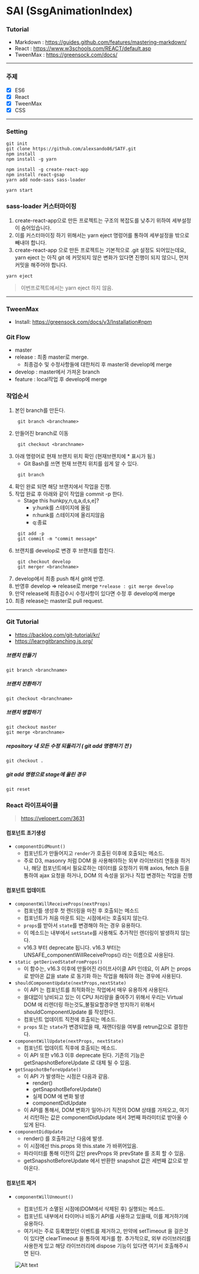 # SAI (SsgAnimationIndex)

### Tutorial
- Markdown : https://guides.github.com/features/mastering-markdown/
- React : https://www.w3schools.com/REACT/default.asp
- TweenMax : https://greensock.com/docs/

<hr />

### 주제
 - [x] ES6
 - [x] React
 - [x] TweenMax
 - [x] CSS

<hr />

 ### Setting
 > 
    git init
    git clone https://github.com/alexsando86/SATF.git
    npm install
    npm install -g yarn
 > 
    npm install -g create-react-app
    npm install react-gsap
    yarn add node-sass sass-loader
 > 
    yarn start
    
### sass-loader 커스터마이징
1. create-react-app으로 만든 프로젝트는 구조의 복잡도를 낮추기 위하여 세부설정이 숨어있습니다.
2. 이를 커스터마이징 하기 위해서는 yarn eject 명렁어를 통하여 세부설정을 밖으로 빼내야 합니다.
3. create-react-app 으로 만든 프로젝트는 기본적으로 .git 설정도 되어있는데요, yarn eject 는 아직 git 에 커밋되지 않은 변화가 있다면 진행이 되지 않으니, 먼저 커밋을 해주어야 합니다.
> 
    yarn eject
    
> 이번프로젝트에서는 yarn eject 하지 않음.

<hr />

### TweenMax
- Install: https://greensock.com/docs/v3/Installation#npm

### Git Flow
- master
- release : 최종 master로 merge.
     + 최종검수 및 수정사항들에 대한처리 후 master와 develop에 merge
- develop : master에서 가져온 branch
- feature : local작업 후 develop에 merge

### 작업순서
1. 본인 branch를 만든다.
    >   
        git branch <branchname>
2. 만들어진 branch로 이동
    >   
        git checkout <branchname>
3. 아래 명령어로 현재 브랜치 위치 확인 (현재브랜치에 * 표시가 됨.)
    - Git Bash를 쓰면 현재 브랜치 위치를 쉽게 알 수 있다.
    >   
        git branch
4. 확인 완료 되면 해당 브랜치에서 작업을 진행.
5. 작업 완료 후 아래와 같이 작업을 commit -p 한다.
    - Stage this hunkpy,n,q,a,d,s,e]? 
        + y:hunk를 스테이지에 올림
        + n:hunk를 스테이지에 올리지않음
        + q:종료
    >   
        git add -p
        git commit -m "commit message"
6. 브랜치를 develop로 변경 후 브랜치를 합친다.
    >   
        git checkout develop
        git merger <branchname>
7. develop에서 최종 push 해서 git에 반영.
8. 반영후 develop => release로 merge `*release : git merge develop`
9. 만약 release에 최종검수시 수정사항이 있다면 수정 후 develop에 merge
10. 최종 release는 master로 pull request.
<hr />

### Git Tutorial
- https://backlog.com/git-tutorial/kr/
- https://learngitbranching.js.org/

##### 브랜치 만들기
>   
    git branch <branchname>
##### 브랜치 전환하기
>   
    git checkout <branchname>
##### 브랜치 병합하기
>   
    git checkout master
    git merge <branchname>

##### repository 내 모든 수정 되돌리기 ( git add 명령하기 전 )
>   
    git checkout .
    
##### git add 명령으로 stage에 올린 경우
>   
    git reset
    
### React 라이프싸이클
> https://velopert.com/3631
#### 컴포넌트 초기생성
-  `componentDidMount()`
    + 컴포넌트가 만들어지고 `render`가 호출된 이후에 호출되는 메소드.
    + 주로 D3, masonry 처럼 DOM 을 사용해야하는 외부 라이브러리 연동을 하거나, 해당 컴포넌트에서 필요로하는 데이터를 요청하기 위해 axios, fetch 등을 통하여 ajax 요청을 하거나, DOM 의 속성을 읽거나 직접 변경하는 작업을 진행

#### 컴포넌트 업데이트
- `componentWillReceiveProps(nextProps)`
    + 컴포넌틑 생성후 첫 렌더링을 마친 후 호출되는 메소드
    + 컴포넌트가 처음 마운트 되는 시점에서는 호출되지 않는다.
    + `props`를 받아서 `state`를 변경해야 하는 경우 유용하다.
    + 이 메소드는 내부에서 `setState`를 사용해도 추가적인 렌더링이 발생하지 않는다.
    +  v16.3 부터 deprecate 됩니다. v16.3 부터는 UNSAFE_componentWillReceiveProps() 라는 이름으로 사용된다.
- `static getDerivedStateFromProps()`
    + 이 함수는, v16.3 이후에 만들어진 라이프사이클 API 인데요, 이 API 는 props 로 받아온 값을 state 로 동기화 하는 작업을 해줘야 하는 경우에 사용된다.
- `shouldComponentUpdate(nextProps,nextState)`
    + 이 API 는 컴포넌트를 최적화하는 작업에서 매우 유용하게 사용된다.
    + 쓸대없이 낭비되고 있는 이 CPU 처리량을 줄여주기 위해서 우리는 Virtual DOM 에 리렌더링 하는것도,불필요할경우엔 방지하기 위해서 shouldComponentUpdate 를 작성한다.
    + 컴포넌트 업데이트 직전에 호출되는 메소드.
    + `props` 또는 `state`가 변경되었을 때, 재랜더링을 여부를 retrun값으로 결정한다.
-  `componentWillUpdate(nextProps, nextState)`
    + 컴포넌트 업데이트 직후에 호출되는 메소드.
    + 이 API 또한 v16.3 이후 deprecate 된다. 기존의 기능은 getSnapshotBeforeUpdate 로 대체 될 수 있음.
- `getSnapshotBeforeUpdate()`
    + 이 API 가 발생하는 시점은 다음과 같음.      
      - render()
      - getSnapshotBeforeUpdate()
      - 실제 DOM 에 변화 발생
      - componentDidUpdate
    + 이 API를 통해서, DOM 변화가 일어나기 직전의 DOM 상태를 가져오고, 여기서 리턴하는 값은 componentDidUpdate 에서 3번째 파라미터로 받아올 수 있게 된다.
- `componentDidUpdate`
    + render() 를 호출하고난 다음에 발생.
    + 이 시점에선 this.props 와 this.state 가 바뀌어있음. 
    + 파라미터를 통해 이전의 값인 prevProps 와 prevState 를 조회 할 수 있음.
    + getSnapshotBeforeUpdate 에서 반환한 snapshot 값은 세번째 값으로 받아온다.
    
#### 컴포넌트 제거
- `componentWillUnmount()`
    + 컴포넌트가 소멸된 시점에(DOM에서 삭제된 후) 실행되는 메소드.
    + 컴포넌트 내부에서 타이머나 비동기 API를 사용하고 있을때, 이를 제거하기에 유용하다.
    + 여기서는 주로 등록했었던 이벤트를 제거하고, 만약에 setTimeout 을 걸은것이 있다면 clearTimeout 을 통하여 제거를 함. 추가적으로, 외부 라이브러리를 사용한게 있고 해당 라이브러리에 dispose 기능이 있다면 여기서 호출해주시면 된다.
    
    ![Alt text](https://pbs.twimg.com/media/DZ-97vzW4AAbcZj.jpg)